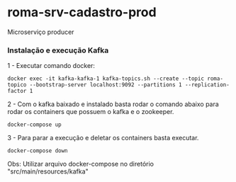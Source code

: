 # roma-srv-cadastro-prod
Microserviço producer

### Instalação e execução Kafka
  1 - Executar comando docker:
  
    docker exec -it kafka-kafka-1 kafka-topics.sh --create --topic roma-topico --bootstrap-server localhost:9092 --partitions 1 --replication-factor 1
  2 - Com o kafka baixado e instalado basta rodar o comando abaixo para rodar os containers que possuem o kafka e o zookeeper.
    
    docker-compose up
  
  3 - Para parar a execução e deletar os containers basta executar.

    docker-compose down

Obs: Utilizar arquivo docker-compose no diretório "src/main/resources/kafka"
